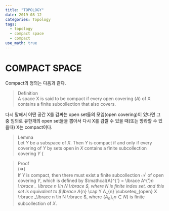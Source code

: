 ```yaml
---
title: "TOPOLOGY"
date: 2019-08-12
categories: Topology
tags:
  - topology
  - compact space
  - compact
use_math: true
---
```


# COMPACT SPACE

Compact의 정의는 다음과 같다.

>Definition<br>
>A space X is said to be compact if every open covering $\mathcal(A)$ of X contains a finite subcollection that also covers.<br>

다시 말해서 어떤 공간 X를 감싸는 open set들의 모임(open covering)이 있다면 그 중 임의로 유한개의 open set들을 뽑아서 다시 X를 감쌀 수 있을 때(또는 망라할 수 있을때) X는 compact이다.

>Lemma<br>
>Let $Y$ be a subspace of $X$. Then $Y$ is compact if and only if every covering of $Y$ by sets open in $X$ contains a finite subcollection covering $Y$ $\lbrace$

>Proof<br>
> $(\Rightarrow)$ <br>
> If $Y$ is compact, then there must exist a finite subcollection $\mathcal{A}^{'}$ of open covering $Y$, which is defined by $\mathcal{A}^{'} = \lbrace A^{'}_n \rbrace _ \lbrace n \in N \rbrace $, where $N$ is finite index set, and this set is equivalent to $\lbrace A_{n} \cap Y A_{n} \subseteq_{open} X \rbrace _\lbrace n \in N \rbrace $, where $\lbrace A_{n}\rbrace_\lbrace n \in N\rbrace$ is finite subcollection of $X$.

